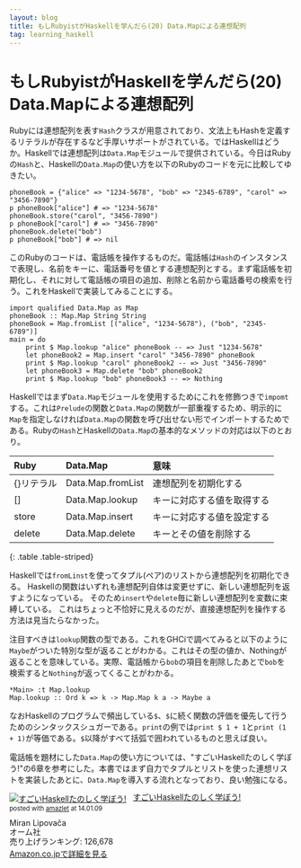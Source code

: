 ```yaml
---
layout: blog
title: もしRubyistがHaskellを学んだら(20) Data.Mapによる連想配列
tag: learning_haskell
---
```


# もしRubyistがHaskellを学んだら(20) Data.Mapによる連想配列

Rubyには連想配列を表す`Hash`クラスが用意されており、文法上もHashを定義するリテラルが存在するなど手厚いサポートがされている。ではHaskellはどうか。Haskellでは連想配列は`Data.Map`モジュールで提供されている。今日はRubyの`Hash`と、Haskellの`Data.Map`の使い方を以下のRubyのコードを元に比較してゆきたい。

~~~~
phoneBook = {"alice" => "1234-5678", "bob" => "2345-6789", "carol" => "3456-7890"}
p phoneBook["alice"] # => "1234-5678"
phoneBook.store("carol", "3456-7890")
p phoneBook["carol"] # => "3456-7890"
phoneBook.delete("bob")
p phoneBook["bob"] # => nil
~~~~

このRubyのコードは、電話帳を操作するものだ。電話帳は`Hash`のインスタンスで表現し、名前をキーに、電話番号を値とする連想配列とする。まず電話帳を初期化し、それに対して電話帳の項目の追加、削除と名前から電話番号の検索を行う。これをHaskellで実装してみることにする。

~~~~
import qualified Data.Map as Map
phoneBook :: Map.Map String String
phoneBook = Map.fromList [("alice", "1234-5678"), ("bob", "2345-6789")]
main = do 
	print $ Map.lookup "alice" phoneBook -- => Just "1234-5678"
	let phoneBook2 = Map.insert "carol" "3456-7890" phoneBook 
	print $ Map.lookup "carol" phoneBook2 -- => Just "3456-7890"
	let phoneBook3 = Map.delete "bob" phoneBook2
	print $ Map.lookup "bob" phoneBook3 -- => Nothing
~~~~

Haskellではまず`Data.Map`モジュールを使用するためにこれを修飾つきで`impomt`する。これは`Prelude`の関数と`Data.Map`の関数が一部重複するため、明示的に`Map`を指定しなければ`Data.Map`の関数を呼び出せない形でインポートするためである。Rubyの`Hash`とHaskellの`Data.Map`の基本的なメソッドの対応は以下のとおり。

|Ruby|Data.Map|意味|
|:-|:-|:-|
|\{\}リテラル|Data.Map.fromList|連想配列を初期化する|
|[]|Data.Map.lookup|キーに対応する値を取得する|
|store|Data.Map.insert|キーに対応する値を設定する|
|delete|Data.Map.delete|キーとその値を削除する|
{: .table .table-striped}

Haskellでは`fromLinst`を使ってタプル(ペア)のリストから連想配列を初期化できる。
Haskellの関数はいずれも連想配列自体は変更せずに、新しい連想配列を返すようになっている。
そのため`insert`や`delete`毎に新しい連想配列を変数に束縛している。
これはちょっと不恰好に見えるのだが、直接連想配列を操作する方法は見当たらなかった。

注目すべきは`lookup`関数の型である。これをGHCiで調べてみると以下のように`Maybe`がついた特別な型が返ることがわかる。これはその型の値か、Nothingが返ることを意味している。実際、電話帳から`bob`の項目を削除したあとで`bob`を検索すると`Nothing`が返ってくることがわかる。

~~~~
*Main> :t Map.lookup
Map.lookup :: Ord k => k -> Map.Map k a -> Maybe a
~~~~

なおHaskellのプログラムで頻出している`$`、`$`に続く関数の評価を優先して行うためのシンタックスシュガーである。`print`の例では`print $ 1 + 1`と`print (1 + 1)`が等価である。`$`以降がすべて括弧で囲われているものと思えば良い。

電話帳を題材にした`Data.Map`の使い方については、"すごいHaskellたのしく学ぼう!"の6章を参考にした。本書ではまず自力でタプルとリストを使った連想リストを実装したあとに、`Data.Map`を導入する流れとなっており、良い勉強になる。

<div class="amazlet-box" style="margin-bottom:0px;"><div class="amazlet-image" style="float:left;margin:0px 12px 1px 0px;"><a href="http://www.amazon.co.jp/exec/obidos/ASIN/4274068854/xmisao-22/ref=nosim/" name="amazletlink" target="_blank"><img src="http://ecx.images-amazon.com/images/I/51P6NdS4IGL._SL160_.jpg" alt="すごいHaskellたのしく学ぼう!" style="border: none;" /></a></div><div class="amazlet-info" style="line-height:120%; margin-bottom: 10px"><div class="amazlet-name" style="margin-bottom:10px;line-height:120%"><a href="http://www.amazon.co.jp/exec/obidos/ASIN/4274068854/xmisao-22/ref=nosim/" name="amazletlink" target="_blank">すごいHaskellたのしく学ぼう!</a><div class="amazlet-powered-date" style="font-size:80%;margin-top:5px;line-height:120%">posted with <a href="http://www.amazlet.com/" title="amazlet" target="_blank">amazlet</a> at 14.01.09</div></div><div class="amazlet-detail">Miran Lipovača <br />オーム社 <br />売り上げランキング: 126,678<br /></div><div class="amazlet-sub-info" style="float: left;"><div class="amazlet-link" style="margin-top: 5px"><a href="http://www.amazon.co.jp/exec/obidos/ASIN/4274068854/xmisao-22/ref=nosim/" name="amazletlink" target="_blank">Amazon.co.jpで詳細を見る</a></div></div></div><div class="amazlet-footer" style="clear: left"></div></div>
